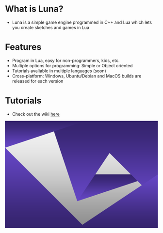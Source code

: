 # What is Luna?
* Luna is a simple game engine programmed in C++ and Lua which lets you create sketches and games in Lua

# Features
* Program in Lua, easy for non-programmers, kids, etc.
* Multiple options for programming: Simple or Object oriented
* Tutorials avaliable in multiple languages (soon)
* Cross-platform: Windows, Ubuntu/Debian and MacOS builds are released for each version

# Tutorials
* Check out the wiki [here](https://github.com/XyronLabs/Luna/wiki)

![](https://raw.githubusercontent.com/XyronLabs/xyronlabs.github.io/master/img/Luna/Logo.png)